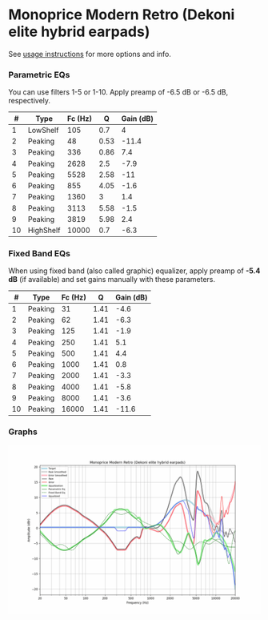 # Monoprice Modern Retro (Dekoni elite hybrid earpads)
See [usage instructions](https://github.com/jaakkopasanen/AutoEq#usage) for more options and info.

### Parametric EQs
You can use filters 1-5 or 1-10. Apply preamp of -6.5 dB or -6.5 dB, respectively.

|   # | Type      |   Fc (Hz) |    Q |   Gain (dB) |
|-----|-----------|-----------|------|-------------|
|   1 | LowShelf  |       105 | 0.7  |         4   |
|   2 | Peaking   |        48 | 0.53 |       -11.4 |
|   3 | Peaking   |       336 | 0.86 |         7.4 |
|   4 | Peaking   |      2628 | 2.5  |        -7.9 |
|   5 | Peaking   |      5528 | 2.58 |       -11   |
|   6 | Peaking   |       855 | 4.05 |        -1.6 |
|   7 | Peaking   |      1360 | 3    |         1.4 |
|   8 | Peaking   |      3113 | 5.58 |        -1.5 |
|   9 | Peaking   |      3819 | 5.98 |         2.4 |
|  10 | HighShelf |     10000 | 0.7  |        -6.3 |

### Fixed Band EQs
When using fixed band (also called graphic) equalizer, apply preamp of **-5.4 dB** (if available) and set gains manually with these parameters.

|   # | Type    |   Fc (Hz) |    Q |   Gain (dB) |
|-----|---------|-----------|------|-------------|
|   1 | Peaking |        31 | 1.41 |        -4.6 |
|   2 | Peaking |        62 | 1.41 |        -6.3 |
|   3 | Peaking |       125 | 1.41 |        -1.9 |
|   4 | Peaking |       250 | 1.41 |         5.1 |
|   5 | Peaking |       500 | 1.41 |         4.4 |
|   6 | Peaking |      1000 | 1.41 |         0.8 |
|   7 | Peaking |      2000 | 1.41 |        -3.3 |
|   8 | Peaking |      4000 | 1.41 |        -5.8 |
|   9 | Peaking |      8000 | 1.41 |        -3.6 |
|  10 | Peaking |     16000 | 1.41 |       -11.6 |

### Graphs
![](./Monoprice%20Modern%20Retro%20(Dekoni%20elite%20hybrid%20earpads).png)
